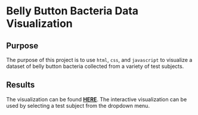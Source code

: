 # Belly Button Bacteria Data Visualization

## Purpose

The purpose of this project is to use `html`, `css`, and `javascript` to visualize a dataset of belly button bacteria collected from a variety of test subjects. 

## Results

The visualization can be found [**HERE**](https://mickmarch.github.io/improbable_beef_bacteria_analysis/). The interactive visualization can be used by selecting a test subject from the dropdown menu.
